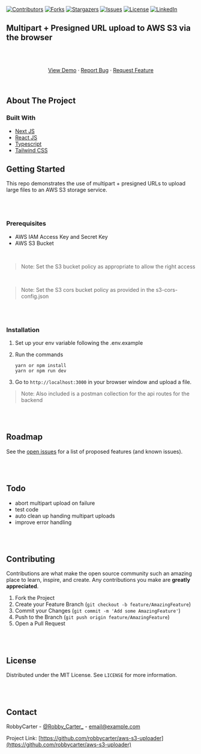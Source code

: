 
<!-- PROJECT SHIELDS -->
[![Contributors][contributors-shield]][contributors-url]
[![Forks][forks-shield]][forks-url]
[![Stargazers][stars-shield]][stars-url]
[![Issues][issues-shield]][issues-url]
[![License][license-shield]][license-url]
[![LinkedIn][linkedin-shield]][linkedin-url]
<br />



## Multipart + Presigned URL upload to AWS S3 via the browser

<br />
<p align="center">

  <p align="center">
    <br />
    <a href="https://aws-s3-uploader.vercel.app/">View Demo</a>
    ·
    <a href="https://github.com/robbycarter/aws-s3-uploader/issues">Report Bug</a>
    ·
    <a href="https://github.com/robbycarter/aws-s3-uploader/issues">Request Feature</a>
  </p>
</p>
<br />


<!-- ABOUT THE PROJECT -->
## About The Project

### Built With

* [Next JS](https://nextjs.org/)
* [React JS](https://reactjs.org/)
* [Typescript](https://www.typescriptlang.org/)
* [Tailwind CSS](https://tailwindcss.com/)



<!-- GETTING STARTED -->
## Getting Started

This repo demonstrates the use of multipart + presigned URLs to upload large files to an AWS S3 storage service.

<br />
<br />

### Prerequisites


* AWS IAM Access Key and Secret Key
* AWS S3 Bucket

<br />

> Note: Set the S3 bucket policy as appropriate to allow the right access
<br />

> Note: Set the S3 cors bucket policy as provided in the s3-cors-config.json

<br />
<br />

### Installation

1. Set up your env variable following the .env.example
2. Run the commands
   ```
   yarn or npm install
   yarn or npm run dev
   ```
   
3. Go to `http://localhost:3000` in your browser window and upload a file.

> Note: Also included is a postman collection for the api routes for the backend


<br />
<br />

<!-- ROADMAP -->
## Roadmap

See the [open issues](https://github.com/robbycarter/aws-s3-uploader/issues) for a list of proposed features (and known issues).


<br />
<br />

## Todo
* abort multipart upload on failure
* test code
* auto clean up handing multipart uploads
* improve error handling

<br />
<br />


<!-- CONTRIBUTING -->
## Contributing

Contributions are what make the open source community such an amazing place to learn, inspire, and create. Any contributions you make are **greatly appreciated**.

1. Fork the Project
2. Create your Feature Branch (`git checkout -b feature/AmazingFeature`)
3. Commit your Changes (`git commit -m 'Add some AmazingFeature'`)
4. Push to the Branch (`git push origin feature/AmazingFeature`)
5. Open a Pull Request

<br />
<br />

<!-- LICENSE -->
## License
Distributed under the MIT License. See `LICENSE` for more information.

<br />
<br />

<!-- CONTACT -->
## Contact

RobbyCarter - [@Robby_Carter_](https://twitter.com/Robby_Carter_) - email@example.com

Project Link: [https://github.com/robbycarter/aws-s3-uploader](https://github.com/robbycarter/aws-s3-uploader)







<!-- MARKDOWN LINKS & IMAGES -->
<!-- https://www.markdownguide.org/basic-syntax/#reference-style-links -->
[contributors-shield]: https://img.shields.io/github/contributors/robbycarter/aws-s3-uploader.svg?style=for-the-badge
[contributors-url]: https://github.com/robbycarter/aws-s3-uploader/graphs/contributors

[forks-shield]: https://img.shields.io/github/forks/robbycarter/aws-s3-uploader.svg?style=for-the-badge
[forks-url]: https://github.com/robbycarter/aws-s3-uploader/network/members

[stars-shield]: https://img.shields.io/github/stars/robbycarter/aws-s3-uploader.svg?style=for-the-badge
[stars-url]: https://github.com/robbycarter/aws-s3-uploader/stargazers

[issues-shield]: https://img.shields.io/github/issues/robbycarter/aws-s3-uploader.svg?style=for-the-badge
[issues-url]: https://github.com/robbycarter/aws-s3-uploader/issues

[license-shield]: https://img.shields.io/github/license/robbycarter/aws-s3-uploader?style=for-the-badge
[license-url]: https://github.com/robbycarter/aws-s3-uploader/blob/master/LICENSE

[linkedin-shield]: https://img.shields.io/badge/-LinkedIn-black.svg?style=for-the-badge&logo=linkedin&colorB=555
[linkedin-url]: https://www.linkedin.com/in/robert-quainoo-076704b8/
